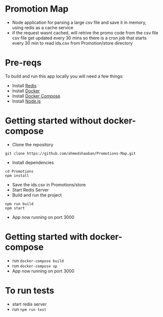 # Promotion Map
- Node application for parsing a large csv file and save it in memory, using redis as a cache service
- if the request wasnt cached, will retrive the promo code from the csv file
csv file get updated every 30 mins so there is a cron job that starts every 30 min to read ids.csv from Promotion/store directory

# Pre-reqs
To build and run this app locally you will need a few things:
- Install [Redis](https://redis.io/)
- Install [Docker](https://www.docker.com/)
- Install [Docker Compose](https://docs.docker.com/compose/)
- Install [Node.js](https://nodejs.org/en/)

# Getting started without docker-compose
- Clone the repository
```
git clone https://github.com/ahmedshaaban/Promotions-Map.git
```
- Install dependencies
```
cd Promotions
npm install
```
- Save the ids.csv in Promotions/store 
- Start Redis Server
- Build and run the project
```
npm run build
npm start
```
- App now running on port 3000

# Getting started with docker-compose
- run `docker-compose build`
- run `docker-compose up`
- App now running on port 3000

# To run tests
- start redis server
- run `npm run test`
